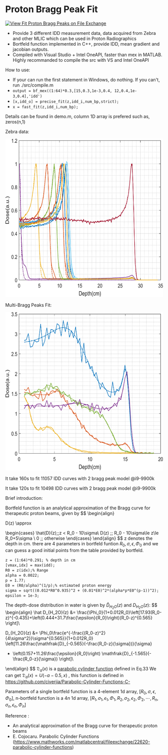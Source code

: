 # Proton Bragg Peak Fit
[![View Fit Proton Bragg Peaks on File Exchange](https://www.mathworks.com/matlabcentral/images/matlab-file-exchange.svg)](https://www.mathworks.com/matlabcentral/fileexchange/100516-fit-proton-bragg-peaks)

- Provide 3 different IDD measurement data, data acquired from Zebra and other MLIC which can be used in Proton Radiographics
- Bortfeld function implemented in C++, provide IDD, mean gradient and jacobian outputs.
- Compiled with Visual Studio + Intel OneAPI, faster than mex in MATLAB. Highly recommanded to compile the src with VS and Intel OneAPI

How to use:  
- If your can run the first statement in Windows, do nothing. If you can't, run ./src/compile.m
- `output = bf_mex((1:64)*0.3,[15,0.3,1e-3,0.4, 12,0.4,1e-3,0.4],'idd')`
- `[x,idd_o] = precise_fit(z,idd_i,num_bp,strict);`
- `x = fast_fit(z,idd_i,num_bp);`

Details can be found in demo.m, column 1D array is prefered such as, zeros(n,1)

Zebra data:

<img src="./Zebra_fit.png" width="500" height="500">

Multi-Bragg Peaks Fit:

<img src="./IDD_fit.png" width="500" height="500">

It take 160s to fit 11057 IDD curves with 2 bragg peak model @i9-9900k

It take 120s to fit 10498 IDD curves with 2 bragg peak model @i9-9900k

Brief introduction:

Bortfeld function is an analytical approximation of the Bragg curve for therapeutic proton beams, given by
$$
\begin{align}

D(z) \approx 

\begin{cases}
\hat{D}(z)\;\;z < R_0 - 10\sigma\\
D(z) \;\; R_0 - 10\sigma\le z\le R_0+5\sigma \\
0 \;\; otherwise
\end{cases}
\end{align}
$$
z denotes the depth in cm. there are 4 parameters in bortfeld funtion $R_0, \sigma, \epsilon, \Phi_0$ and we can guess a good initial points from the table provided by bortfeld.
```
z = (1:64)*0.291; % depth in cm
[vmax,idx] = max(idd);
R0 = z(idx);% Range
alpha = 0.0022;
p = 1.77;
E0 = (R0/alpha)^(1/p);% estimated proton energy
sigma = sqrt((0.012*R0^0.935)^2 + (0.01*E0)^2*(alpha*p*E0^(p-1))^2);
epsilon = 1e-3;
```
The depth-dose distribution in water is given by $\hat D_{H_2O}(z)$ and $D_{H_2O}(z)$:
$$
\begin{align}
\hat D_{H_2O}(z) &= \frac{\Phi_0}{1+0.012R_0}\left[17.93(R_0-z)^{-0.435}+\left(0.444+31.7\frac{\epsilon}{R_0}\right)(R_0-z)^{0.565} \right]\\

D_{H_2O}(z) &= \Phi_0\frac{e^{-\frac{(R_0-z)^2}{4\sigma^2}}\sigma^{0.565}}{1+0.012R_0} \left[11.26\frac{\mathfrak{D}_{-0.565}(-\frac{R_0-z}{\sigma})}{\sigma}
+ \left(0.157+11.26\frac{\epsilon}{R_0}\right) \mathfrak{D}_{-1.565}(-\frac{R_0-z}{\sigma})
\right]\\

\end{align}
$$
$\mathfrak{D}_{a}(x)$ is a [parabolic cylinder function](https://mathworld.wolfram.com/ParabolicCylinderFunction.html) defined in Eq.33
We can get $\mathfrak{D}_{a}(x)=\mathit{U}(-a-0.5,x)$ , this function is defined in https://github.com/civerjia/Parabolic-Cylinder-Functions-C-

Parameters of a single bortfeld function is a 4-element 1d array, $[R_0, \sigma, \epsilon, \Phi_0]$,  n-bortfeld function is a $4n$ 1d array, $[R_1, \sigma_1, \epsilon_1, \Phi_1, R_2, \sigma_2, \epsilon_2, \Phi_2, \cdots, R_n, \sigma_n, \epsilon_n, \Phi_n]$

Reference :
- An analytical approximation of the Bragg curve for therapeutic proton beams
- E. Cojocaru. Parabolic Cylinder Functions (https://www.mathworks.com/matlabcentral/fileexchange/22620-parabolic-cylinder-functions)

